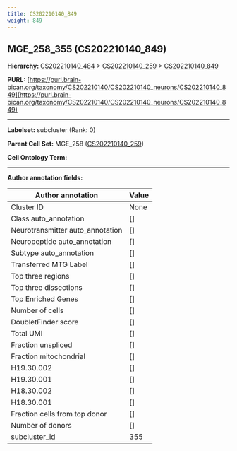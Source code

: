 ```yaml
---
title: CS202210140_849
weight: 849
---
```

## MGE_258_355 (CS202210140_849)
<b>Hierarchy: </b>
[CS202210140_484](../CS202210140_484) >
[CS202210140_259](../CS202210140_259) >
[CS202210140_849](../CS202210140_849)

**PURL:** [https://purl.brain-bican.org/taxonomy/CS202210140/CS202210140_neurons/CS202210140_849](https://purl.brain-bican.org/taxonomy/CS202210140/CS202210140_neurons/CS202210140_849)

---


**Labelset:** subcluster (Rank: 0)

**Parent Cell Set:** MGE_258 ([CS202210140_259](../CS202210140_259))



**Cell Ontology Term:** 

[MARKER GENES.]: #


---

[TRANSFERRED ANNOTATIONS.]: #


[AUTHOR ANNOTATION FIELDS.]: #


**Author annotation fields:**

| Author annotation | Value |
|-------------------|-------|
|Cluster ID|None|
|Class auto_annotation|[]|
|Neurotransmitter auto_annotation|[]|
|Neuropeptide auto_annotation|[]|
|Subtype auto_annotation|[]|
|Transferred MTG Label|[]|
|Top three regions|[]|
|Top three dissections|[]|
|Top Enriched Genes|[]|
|Number of cells|[]|
|DoubletFinder score|[]|
|Total UMI|[]|
|Fraction unspliced|[]|
|Fraction mitochondrial|[]|
|H19.30.002|[]|
|H19.30.001|[]|
|H18.30.002|[]|
|H18.30.001|[]|
|Fraction cells from top donor|[]|
|Number of donors|[]|
|subcluster_id|355|
